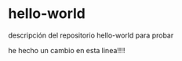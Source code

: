 # hello-world
descripción del repositorio hello-world para probar

he hecho un cambio en esta linea!!!!
